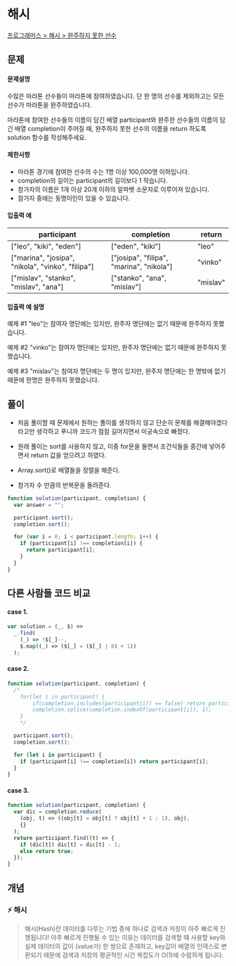 # 해시

[프로그래머스 > 해시 > 완주하지 못한 선수](https://programmers.co.kr/learn/courses/30/lessons/42576)

## 문제

#### 문제설명

수많은 마라톤 선수들이 마라톤에 참여하였습니다. 단 한 명의 선수를 제외하고는 모든 선수가 마라톤을 완주하였습니다.

마라톤에 참여한 선수들의 이름이 담긴 배열 participant와 완주한 선수들의 이름이 담긴 배열 completion이 주어질 때, 완주하지 못한 선수의 이름을 return 하도록 solution 함수를 작성해주세요.

#### 제한사항

- 마라톤 경기에 참여한 선수의 수는 1명 이상 100,000명 이하입니다.
- completion의 길이는 participant의 길이보다 1 작습니다.
- 참가자의 이름은 1개 이상 20개 이하의 알파벳 소문자로 이루어져 있습니다.
- 참가자 중에는 동명이인이 있을 수 있습니다.

#### 입출력 예

| participant                                       | completion                               | return   |
| ------------------------------------------------- | ---------------------------------------- | -------- |
| ["leo", "kiki", "eden"]                           | ["eden", "kiki"]                         | "leo"    |
| ["marina", "josipa", "nikola", "vinko", "filipa"] | ["josipa", "filipa", "marina", "nikola"] | "vinko"  |
| ["mislav", "stanko", "mislav", "ana"]             | ["stanko", "ana", "mislav"]              | "mislav" |

#### 입출력 예 설명

예제 #1
"leo"는 참여자 명단에는 있지만, 완주자 명단에는 없기 때문에 완주하지 못했습니다.

예제 #2
"vinko"는 참여자 명단에는 있지만, 완주자 명단에는 없기 때문에 완주하지 못했습니다.

예제 #3
"mislav"는 참여자 명단에는 두 명이 있지만, 완주자 명단에는 한 명밖에 없기 때문에 한명은 완주하지 못했습니다.

## 풀이

- 처음 풀이할 때 문제에서 원하는 풀이를 생각하지 않고 단순히 문제를 해결해야겠다라고만 생각하고 푸니까 코드가 점점 길어지면서 미궁속으로 빠졌다.
- 원래 풀이는 sort를 사용하지 않고, 이중 for문을 돌면서 조건식들을 중간에 넣어주면서 return 값을 얻으려고 하였다.

- Array.sort()로 배열들을 정렬을 해준다.
- 참가자 수 만큼의 반복문을 돌려준다.

```js
function solution(participant, completion) {
  var answer = "";

  participant.sort();
  completion.sort();

  for (var i = 0; i < participant.length; i++) {
    if (participant[i] !== completion[i]) {
      return participant[i];
    }
  }
}
```

## 다른 사람들 코드 비교

#### case 1.

```js
var solution = (_, $) =>
  _.find(
    (_) => !$[_]--,
    $.map((_) => ($[_] = ($[_] | 0) + 1))
  );
```

#### case 2.

```js
function solution(participant, completion) {
  /*
    for(let i in participant) {
        if(completion.includes(participant[i]) == false) return participant[i];
        completion.splice(completion.indexOf(participant[i]), 1);
    }
    */

  participant.sort();
  completion.sort();

  for (let i in participant) {
    if (participant[i] !== completion[i]) return participant[i];
  }
}
```

#### case 3.

```js
function solution(participant, completion) {
  var dic = completion.reduce(
    (obj, t) => ((obj[t] = obj[t] ? obj[t] + 1 : 1), obj),
    {}
  );
  return participant.find((t) => {
    if (dic[t]) dic[t] = dic[t] - 1;
    else return true;
  });
}
```

## 개념

### ⚡️ 해시

> 해시(Hash)란 데이터를 다루는 기법 중에 하나로 검색과 저장이 아주 빠르게 진행됩니다! 아주 빠르게 진행될 수 있는 이유는 데이터를 검색할 때 사용할 key와 실제 데이터의 값이 (value가) 한 쌍으로 존재하고, key값이 배열의 인덱스로 변환되기 때문에 검색과 저장의 평균적인 시간 복잡도가 O(1)에 수렴하게 됩니다.
